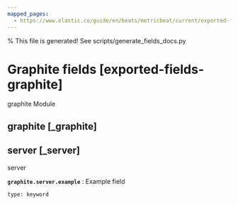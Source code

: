 ```yaml
---
mapped_pages:
  - https://www.elastic.co/guide/en/beats/metricbeat/current/exported-fields-graphite.html
---
```


% This file is generated! See scripts/generate_fields_docs.py

# Graphite fields [exported-fields-graphite]

graphite Module

## graphite [_graphite]



## server [_server]

server

**`graphite.server.example`**
:   Example field

    type: keyword


